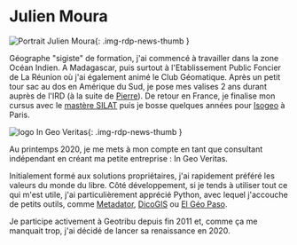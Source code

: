 # Julien Moura

![Portrait Julien Moura](https://cdn.geotribu.fr/images/internal/contributeurs/jmou.jfif "Portrait Julien Moura"){: .img-rdp-news-thumb }

Géographe "sigiste" de formation, j'ai commencé à travailler dans la zone Océan Indien. A Madagascar, puis surtout à l'Etablissement Public Foncier de La Réunion où j'ai également animé le Club Géomatique. Après un petit tour sac au dos en Amérique du Sud, je pose mes valises 2 ans durant auprès de l'IRD (à la suite de [Pierre](/team/pver)). De retour en France, je finalise mon cursus avec le [mastère SILAT](http://www2.agroparistech.fr/-MS-SILAT-Systemes-d-informations-localisees-pour-l-amenagement-des-territoires-.html) puis je bosse quelques années pour [Isogeo](https://www.isogeo.com) à Paris.

![logo In Geo Veritas](https://cdn.geotribu.fr/img/logos-icones/entreprises_association/ingeoveritas_logo_bleu_small.jpg "In Geo Veritas, consultant indépendant en géomatique"){: .img-rdp-news-thumb }

Au printemps 2020, je me mets à mon compte en tant que consultant indépendant en créant ma petite entreprise : In Geo Veritas.

Initialement formé aux solutions propriétaires, j'ai rapidement préféré les valeurs du monde du libre. Côté développement, si je tends à utiliser tout ce qui m'est utile, j'ai particulièrement apprécié Python, avec lequel j'accouche de petits outils, comme [Metadator](https://github.com/Guts/Metadator), [DicoGIS](https://github.com/Guts/DicoGIS) ou [El Géo Paso](https://elgeopaso.georezo.net).

Je participe activement à Geotribu depuis fin 2011 et, comme ça me manquait trop, j'ai décidé de lancer sa renaissance en 2020.
